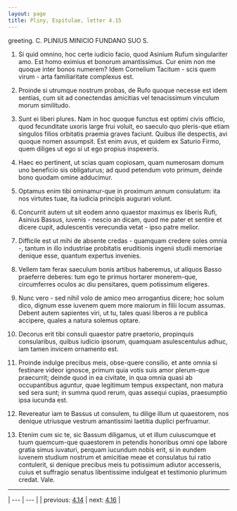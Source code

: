 ```yaml
---
layout: page
title: Pliny, Espitulae, letter 4.15
---
```


greeting. C. PLINIUS MINICIO FUNDANO SUO S.



1. Si quid omnino, hoc certe iudicio facio, quod Asinium Rufum singulariter amo. Est homo eximius et bonorum amantissimus. Cur enim non me quoque inter bonos numerem? Idem Cornelium Tacitum - scis quem virum - arta familiaritate complexus est.



2. Proinde si utrumque nostrum probas, de Rufo quoque necesse est idem sentias, cum sit ad conectendas amicitias vel tenacissimum vinculum morum similitudo.



3. Sunt ei liberi plures. Nam in hoc quoque functus est optimi civis officio, quod fecunditate uxoris large frui voluit, eo saeculo quo pleris-que etiam singulos filios orbitatis praemia graves faciunt. Quibus ille despectis, avi quoque nomen assumpsit. Est enim avus, et quidem ex Saturio Firmo, quem diliges ut ego si ut ego propius inspexeris.



4. Haec eo pertinent, ut scias quam copiosam, quam numerosam domum uno beneficio sis obligaturus; ad quod petendum voto primum, deinde bono quodam omine adducimur.



5. Optamus enim tibi ominamur-que in proximum annum consulatum: ita nos virtutes tuae, ita iudicia principis augurari volunt.



6. Concurrit autem ut sit eodem anno quaestor maximus ex liberis Rufi, Asinius Bassus, iuvenis - nescio an dicam, quod me pater et sentire et dicere cupit, adulescentis verecundia vetat - ipso patre melior.



7. Difficile est ut mihi de absente credas - quamquam credere soles omnia -, tantum in illo industriae probitatis eruditionis ingenii studii memoriae denique esse, quantum expertus invenies.



8. Vellem tam ferax saeculum bonis artibus haberemus, ut aliquos Basso praeferre deberes: tum ego te primus hortarer monerem-que, circumferres oculos ac diu pensitares, quem potissimum eligeres.



9. Nunc vero - sed nihil volo de amico meo arrogantius dicere; hoc solum dico, dignum esse iuvenem quem more maiorum in filii locum assumas. Debent autem sapientes viri, ut tu, tales quasi liberos a re publica accipere, quales a natura solemus optare.



10. Decorus erit tibi consuli quaestor patre praetorio, propinquis consularibus, quibus iudicio ipsorum, quamquam asulescentulus adhuc, iam tamen invicem ornamento est.



11. Proinde indulge precibus meis, obse-quere consilio, et ante omnia si festinare videor ignosce, primum quia votis suis amor plerum-que praecurrit; deinde quod in ea civitate, in qua omnia quasi ab occupantibus aguntur, quae legitimum tempus exspectant, non matura sed sera sunt; in summa quod rerum, quas assequi cupias, praesumptio ipsa iucunda est.



12. Revereatur iam te Bassus ut consulem, tu dilige illum ut quaestorem, nos denique utriusque vestrum amantissimi laetitia duplici perfruamur.



13. Etenim cum sic te, sic Bassum diligamus, ut et illum cuiuscumque et tuum quemcum-que quaestorem in petendis honoribus omni ope labore gratia simus iuvaturi, perquam iucundum nobis erit, si in eundem iuvenem studium nostrum et amicitiae meae et consulatus tui ratio contulerit, si denique precibus meis tu potissimum adiutor accesseris, cuius et suffragio senatus libentissime indulgeat et testimonio plurimum credat. Vale.



---

| --- | --- |
| previous: [4.14](../4.14/) | next: [4.16](../4.16/) |